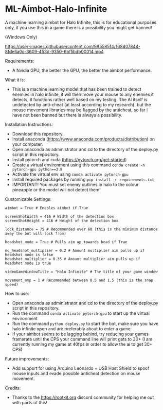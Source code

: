 # ML-Aimbot-Halo-Infinite
 A machine learning aimbot for Halo Infinite, this is for educational purposes only, if you use this in a game there is a possibility you might get banned!
 
 (Windows Only)



https://user-images.githubusercontent.com/98558514/168407844-8fde6a0c-3609-453d-9350-6bf5bdb00014.mp4



 Requirements:
 - A Nvidia GPU, the better the GPU, the better the aimbot performance.
 
 What it is:
 -  This is a machine learning model that has been trained to detect enemies in halo infinite, it will then move your mouse to any enemies it detects, it functions rather well based on my testing. The AI itself is undetected by anti-cheat (at least according to my research), but the mouse movement libraries may be flagged by the anticheat, so far I have not been banned but there is always a possibility. 
 
 Installation Instructions:
 
 - Download this repository.
 - Install anaconda (https://www.anaconda.com/products/distribution) on your computer.
 - Open anaconda as administrator and cd to the directory of the deploy.py script in this repository.
 - Install pytorch and cuda (https://pytorch.org/get-started)
 - Create a virtual environment using this command ``` conda create -n pytorch-gpu python==3.8 ```
 - Activate the virtual env using ``` conda activate pytorch-gpu ```
 - Install required packages by running ``` pip install -r requirements.txt ```
 - IMPORTANT! You must set enemy outlines in halo to the colour pineapple or the model will not detect them!

 Customizable Settings:
 ```
 aimbot = True # Enables aimbot if True

screenShotWidth = 416 # Width of the detection box
screenShotHeight = 416 # Height of the detection box

lock_distance = 75 # Recommended over 60 (this is the minimum distance away the bot will lock from)

headshot_mode = True # Pulls aim up towards head if True

no_headshot_multiplier = 0.2 # Amount multiplier aim pulls up if headshot mode is false
headshot_multiplier = 0.35 # Amount multiplier aim pulls up if headshot mode is true

videoGameWindowTitle = "Halo Infinite" # The title of your game window

movement_amp = 1 # Recommended between 0.5 and 1.5 (this is the snap speed)
```

 How to use:
 
 - Open anaconda as administrator and cd to the directory of the deploy.py script in this repository.
 - Run the command ``` conda activate pytorch-gpu ``` to start up the virtual environment
 - Run the command ``` python deploy.py ``` to start the bot, make sure you have halo infinite open and are preferably about to enter a game.
 - If your aimbot seems to be lagging behind, try reducing your games framerate until the CPS your command line will print gets to 30+ (I am currently running my game at 40fps in order to allow the ai to get 30+ CPS)

 Future improvements:
 - Add support for using Arduino Leonardo + USB Host Shield to spoof mouse inputs and evade possible anticheat detection on mouse movement.

 Credits:
 - Thanks to the https://rootkit.org discord community for helping me out with parts of this! 
